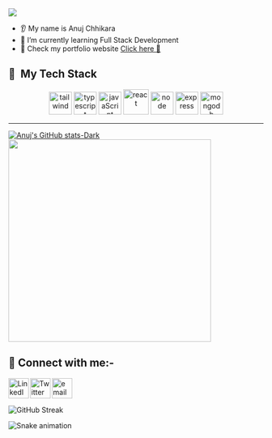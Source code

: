 <img src="https://capsule-render.vercel.app/api?type=waving&color=auto&height=300&section=header&text=Hello%20World%!&fontSize=70" />

* 👂 My name is Anuj Chhikara
* 🌱 I’m currently learning Full Stack Development
* 👋 Check my portfolio website <a href="https://anujchhikara.vercel.app/">Click here 🔗</a>




<h2> 🚀 &nbsp;My Tech Stack</h2>
<p align="center">

  <img src="https://img.icons8.com/color/2x/tailwindcss.png" alt="tailwind" width="45" height="45"/>
  <img src="https://img.icons8.com/color/2x/typescript.png" alt="typescript" width="45" height="45"/>
  <img src="https://img.icons8.com/color/2x/javascript.png" alt="javaScript" width="45" height="45"/>
  <img src="https://img.icons8.com/bubbles/2x/react.png" alt="react" width="50" height="50"/>
  <img src="https://img.icons8.com/fluency/2x/node-js.png" alt="node" width="45" height="45"/>
  <img src="https://img.icons8.com/ios/2x/express-js.png" alt="express" width="45" height="45"/>
  <img src="https://img.icons8.com/color/2x/mongodb.png" alt="mongodb" width="45" height="45"/>
</p>
<hr/>

[![Anuj's GitHub stats-Dark](https://github-readme-stats.vercel.app/api?username=AnujChhikara&show_icons=true&theme=dark#gh-dark-mode-only)](https://github.com/AnujChhikara/github-readme-stats#gh-dark-mode-only)
<img width="400em" src="https://github-readme-stats.vercel.app/api/top-langs/?username=AnujChhikara&theme=tokyonight&layout=compact"/>

<h2>🤝 Connect with me:-</h3>
<div style="align-center">
<a href="https://in.linkedin.com/in/anuj-chhikara-webdeveloper"><img align="left" src="https://www.svgrepo.com/show/448234/linkedin.svg" alt="LinkedIn" width="40px"/></a>

<a href="https://twitter.com/AnujChhikara07"><img align="left" src="https://www.svgrepo.com/show/448252/twitter.svg" alt="Twitter" width="40px"/></a>
<a href="mailto:anujchhikara777@gmail.com"> <img src="https://www.svgrepo.com/show/421616/email-mail-web.svg" alt="email" height="40" ></a>
  </div>


![GitHub Streak](https://streak-stats.demolab.com/?user=AnujChhikara)

![Snake animation](https://github.com/{{AnujChhikara}}/{{AnujChhikara}}/blob/output/github-contribution-grid-snake.svg)
